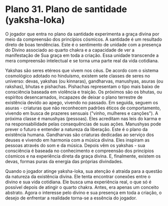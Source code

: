 # Plano 31. Plano de santidade (yaksha-loka)

O jogador que entra no plano da santidade experimenta a graça divina por meio da compreensão dos princípios cósmicos. A santidade é um resultado direto de boas tendências. Este é o sentimento de unidade com a presença do Divino associado ao quarto chakra e a capacidade de ver a manifestação de Sua graça em toda a criação. Essa unidade transcende a mera compreensão intelectual e se torna uma parte real da vida cotidiana.

Yakshas são seres etéreos que vivem nos céus. De acordo com o sistema cosmológico adotado no hinduísmo, existem sete classes de seres no universo: devas, yakshas (ou kinnaras), gandharvas, manushyas, asuras (ou rakshas), bhutas e pishachas. Pishachas representam o tipo mais baixo de consciência baseada em violência e traição. Os próximos são os bhutas, ou espíritos desencarnados, incapazes de deixar o plano terrestre de existência devido ao apego, vivendo no passado. Em seguida, seguem os asuras - criaturas que não reconhecem padrões éticos de comportamento, vivendo em busca de prazeres sensuais ("vinho, mulheres e canções"). A próxima classe é manushyas (pessoas). Eles acreditam nas leis do karma e na responsabilidade pelas consequências de suas ações. Manushyas pode prever o futuro e entender a natureza da liberação. Este é o plano da existência humana. Gandharvas são criaturas dedicadas ao serviço dos deuses e vivendo em harmonia com a música divina. Eles inspiram as pessoas através do som e da música. Depois vêm os yakshas - sua consciência é baseada no conhecimento e compreensão dos princípios cósmicos e na experiência direta da graça divina. E, finalmente, existem os devas, formas puras da energia das próprias divindades.

Quando o jogador atinge yaksha-loka, sua atenção é atraída para a questão da natureza da existência divina. Ele tenta encontrar conexões entre o divino e sua vida cotidiana. Ele busca uma experiência real, o que só é possível depois de atingir o quarto chakra. Antes, era apenas um conceito abstrato. Agora o interesse pelo divino e sua presença em toda a criação, o desejo de enfrentar a realidade torna-se a essência do jogador.
